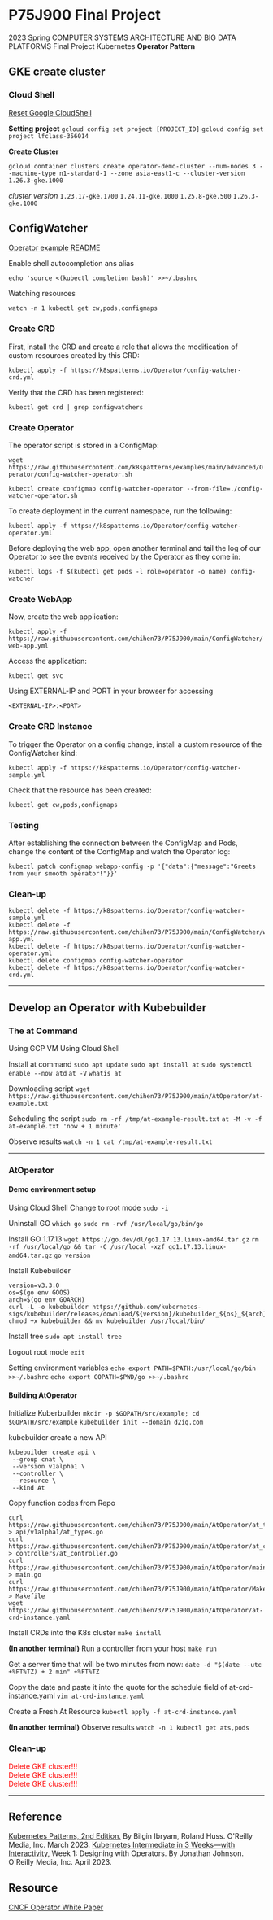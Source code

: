 # P75J900 Final Project

2023 Spring COMPUTER SYSTEMS ARCHITECTURE AND BIG DATA PLATFORMS
Final Project Kubernetes **Operator Pattern**

## GKE create cluster

### Cloud Shell

[Reset Google CloudShell](https://cloud.google.com/shell/docs/resetting-cloud-shell)

**Setting project**
```gcloud config set project [PROJECT_ID]```
```gcloud config set project lfclass-356014```

**Create Cluster**

```gcloud container clusters create operator-demo-cluster --num-nodes 3 --machine-type n1-standard-1 --zone asia-east1-c --cluster-version 1.26.3-gke.1000```

*cluster version*
`1.23.17-gke.1700`
`1.24.11-gke.1000`
`1.25.8-gke.500`
`1.26.3-gke.1000`


## ConfigWatcher

[Operator example README](https://github.com/k8spatterns/examples/blob/main/advanced/Operator/README.adoc)

Enable shell autocompletion ans alias

`echo 'source <(kubectl completion bash)' >>~/.bashrc`

Watching resources

`watch -n 1 kubectl get cw,pods,configmaps`

### Create CRD

First, install the CRD and create a role that allows the modification of custom resources created by this CRD:

`kubectl apply -f https://k8spatterns.io/Operator/config-watcher-crd.yml`

Verify that the CRD has been registered:

`kubectl get crd | grep configwatchers`

### Create Operator

The operator script is stored in a ConfigMap:

`wget https://raw.githubusercontent.com/k8spatterns/examples/main/advanced/Operator/config-watcher-operator.sh`

`kubectl create configmap config-watcher-operator --from-file=./config-watcher-operator.sh`

To create deployment in the current namespace, run the following:

`kubectl apply -f https://k8spatterns.io/Operator/config-watcher-operator.yml`

Before deploying the web app, open another terminal and tail the log of our Operator to see the events received by the Operator as they come in:

`kubectl logs -f $(kubectl get pods -l role=operator -o name) config-watcher`

### Create WebApp

Now, create the web application:

`kubectl apply -f https://raw.githubusercontent.com/chihen73/P75J900/main/ConfigWatcher/web-app.yml`

Access the application:

`kubectl get svc`

Using EXTERNAL-IP and PORT in your browser for accessing

`<EXTERNAL-IP>:<PORT>`

### Create CRD Instance

To trigger the Operator on a config change, install a custom resource of the ConfigWatcher kind:

`kubectl apply -f https://k8spatterns.io/Operator/config-watcher-sample.yml`

Check that the resource has been created:

`kubectl get cw,pods,configmaps`

### Testing

After establishing the connection between the ConfigMap and Pods, change the content of the ConfigMap and watch the Operator log:

`kubectl patch configmap webapp-config -p '{"data":{"message":"Greets from your smooth operator!"}}'`

### Clean-up

```
kubectl delete -f https://k8spatterns.io/Operator/config-watcher-sample.yml
kubectl delete -f https://raw.githubusercontent.com/chihen73/P75J900/main/ConfigWatcher/web-app.yml
kubectl delete -f https://k8spatterns.io/Operator/config-watcher-operator.yml
kubectl delete configmap config-watcher-operator
kubectl delete -f https://k8spatterns.io/Operator/config-watcher-crd.yml
```
---

## Develop an Operator with Kubebuilder
### The at Command

Using GCP VM
Using Cloud Shell 

Install at command
`sudo apt update`
`sudo apt install at`
`sudo systemctl enable --now atd`
`at -V`
`whatis at`

Downloading script
`wget https://raw.githubusercontent.com/chihen73/P75J900/main/AtOperator/at-example.txt`

Scheduling the script
`sudo rm -rf /tmp/at-example-result.txt`
`at -M -v -f at-example.txt 'now + 1 minute'`

Observe results
`watch -n 1 cat /tmp/at-example-result.txt`

---

### AtOperator

#### Demo environment setup

Using Cloud Shell
Change to root mode
`sudo -i`

Uninstall GO
`which go`
`sudo rm -rvf /usr/local/go/bin/go`

Install GO 1.17.13
`wget https://go.dev/dl/go1.17.13.linux-amd64.tar.gz`
`rm -rf /usr/local/go && tar -C /usr/local -xzf go1.17.13.linux-amd64.tar.gz`
`go version`

Install Kubebuilder
```
version=v3.3.0
os=$(go env GOOS)
arch=$(go env GOARCH)
curl -L -o kubebuilder https://github.com/kubernetes-sigs/kubebuilder/releases/download/${version}/kubebuilder_${os}_${arch}
chmod +x kubebuilder && mv kubebuilder /usr/local/bin/
```
Install tree
`sudo apt install tree`

Logout root mode
`exit`

Setting environment variables
`echo export PATH=$PATH:/usr/local/go/bin >>~/.bashrc`
`echo export GOPATH=$PWD/go >>~/.bashrc`

#### Building AtOperator

Initialize Kuberbuilder
`mkdir -p $GOPATH/src/example; cd $GOPATH/src/example`
`kubebuilder init --domain d2iq.com`

kubebuilder create a new API

```
kubebuilder create api \
 --group cnat \
 --version v1alpha1 \
 --controller \
 --resource \
 --kind At
```

Copy function codes from Repo 

```
curl https://raw.githubusercontent.com/chihen73/P75J900/main/AtOperator/at_types.go > api/v1alpha1/at_types.go
curl https://raw.githubusercontent.com/chihen73/P75J900/main/AtOperator/at_controller.go > controllers/at_controller.go
curl https://raw.githubusercontent.com/chihen73/P75J900/main/AtOperator/main.go > main.go
curl https://raw.githubusercontent.com/chihen73/P75J900/main/AtOperator/Makefile > Makefile
wget https://raw.githubusercontent.com/chihen73/P75J900/main/AtOperator/at-crd-instance.yaml
```
Install CRDs into the K8s cluster
`make install`

**(In another terminal)** Run a controller from your host 
`make run`

Get a server time that will be two minutes from now:
`date -d "$(date --utc +%FT%TZ) + 2 min" +%FT%TZ`

Copy the date and paste it into the quote for the schedule field of at-crd-instance.yaml
`vim at-crd-instance.yaml`

Create a Fresh At Resource
`kubectl apply -f at-crd-instance.yaml`

**(In another terminal)** Observe results
`watch -n 1 kubectl get ats,pods`

### Clean-up

<font color=#FF0000>
Delete GKE cluster!!!<br>
Delete GKE cluster!!!<br>
Delete GKE cluster!!!<br>
</font>

---

## Reference

[Kubernetes Patterns, 2nd Edition.](https://www.oreilly.com/library/view/kubernetes-patterns-2nd/9781098131678/) By Bilgin Ibryam, Roland Huss. O'Reilly Media, Inc. March 2023.
[Kubernetes Intermediate in 3 Weeks—with Interactivity](https://learning.oreilly.com/live-events/kubernetes-intermediate-in-3-weekswith-interactivity/0636920056954/), Week 1: Designing with Operators. By Jonathan Johnson. O'Reilly Media, Inc. April 2023.

## Resource

[CNCF Operator White Paper](https://tag-app-delivery.cncf.io/whitepapers/operator/)
